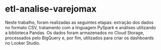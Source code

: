 # etl-analise-varejomax
Neste trabalho, foram realizadas as seguintes etapas: extração dos dados no formato CSV, tratamento com a linguagem PySpark e análises utilizando a biblioteca Pandas. Os dados foram armazenados no Cloud Storage, processados pelo BigQuery e, por fim, utilizados para criar os dashboards no Looker Studio.
